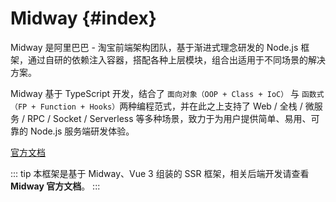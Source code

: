 # Midway {#index}

Midway 是阿里巴巴 - 淘宝前端架构团队，基于渐进式理念研发的 Node.js 框架，通过自研的依赖注入容器，搭配各种上层模块，组合出适用于不同场景的解决方案。

Midway 基于 TypeScript 开发，结合了 `面向对象（OOP + Class + IoC）` 与 `函数式（FP + Function + Hooks）`两种编程范式，并在此之上支持了 Web / 全栈 / 微服务 / RPC / Socket / Serverless 等多种场景，致力于为用户提供简单、易用、可靠的 Node.js 服务端研发体验。

[官方文档](http://www.midwayjs.org/)

::: tip 
本框架是基于 Midway、Vue 3 组装的 SSR 框架，相关后端开发请查看 **Midway 官方文档**。
:::